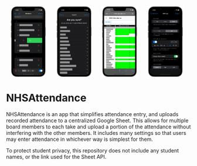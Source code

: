 <a><img src="Images/NameList.png" align="center" height="20%" width="20%" hspace="10"></a>
<a><img src="Images/SubmitScreen.png" align="center" height="20%" width="20%" hspace="10"></a>
<a><img src="Images/Sheet.png" align="center" height="20%" width="20%" hspace="10"></a>
<a><img src="Images/Settings.png" align="center" height="20%" width="20%" hspace="10"></a>

# NHSAttendance

NHSAttendance is an app that simplifies attendance entry, and uploads recorded attendance to a centralized Google Sheet. This allows for multiple board members to each take and upload a portion of the attendance without interfering with the other members. It includes many settings so that users may enter attendance in whichever way is simplest for them.

To protect student privacy, this repository does not include any student names, or the link used for the Sheet API.
